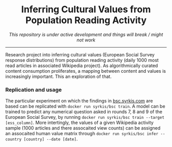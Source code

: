 <div align="center">
    <h1>
        Inferring Cultural Values from Population Reading Activity
    </h1>
    <i>
        This repository is under active development and things will break / might not work
    </i>
</div>

--------------------------------------------------------------------

Research project into inferring cultural values (European Social Survey response distributions) from population reading activity (daily 1000 most read articles in associated Wikipedia project).
As algorithmically curated content consumption proliferates, a mapping between content and values is increasingly important.
This an exploration of that.

### Replication and usage
The particular experiment on which the findings in <a href="https://bsc.syrkis.com">bsc.syrkis.com</a> are based can be replicated with `docker run syrkis/bsc train`. A model can be trained to predict any numerical question asked in rounds 7, 8 and 9 of the European Social Survey, by running `docker run syrkis/bsc train --target [ess_column]`. More intertingly, the values of a given Wikipedia activity sample (1000 articles and there assocaited view counts) can be assigned an assocaited human value matrix through `docker run syrkis/bsc infer --country [country] --date [date]`.
